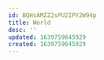 ```yaml
---
id: BQHsAMZZ2sPU2IPY2W94p
title: World
desc: ''
updated: 1639759645929
created: 1639759645929
---
```


